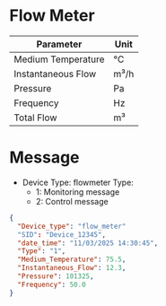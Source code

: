 # Flow Meter

| Parameter             | Unit  |
|-----------------------|------|
| Medium Temperature   | °C   |
| Instantaneous Flow   | m³/h |
| Pressure            | Pa   |
| Frequency           | Hz   |
| Total Flow           | m³   |

# Message 

- Device Type: flowmeter
Type:
   + 1: Monitoring message
   + 2: Control message

```json
{
  "Device_type": "flow_meter"
  "SID": "Device_12345",
  "date_time": "11/03/2025 14:30:45",
  "Type": "1",
  "Medium_Temperature": 75.5,
  "Instantaneous_Flow": 12.3,
  "Pressure": 101325,
  "Frequency": 50.0
}
```